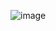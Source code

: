 ![image](https://github.com/shukra-in-spirit/k8x/assets/85339011/8b7bcb7e-4e68-450c-a4b0-a5bc2108edda)
